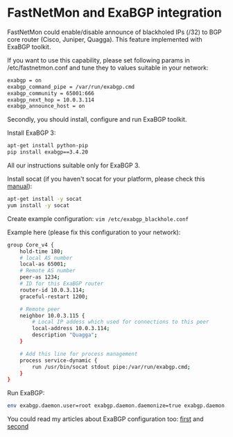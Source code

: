 # FastNetMon and ExaBGP integration

FastNetMon could enable/disable announce of blackholed IPs (/32) to BGP core router (Cisco, Juniper, Quagga). This feature implemented with ExaBGP toolkit.

If you want to use this capability, please set following params in /etc/fastnetmon.conf and tune they to values suitable in your network:
```bash
exabgp = on
exabgp_command_pipe = /var/run/exabgp.cmd
exabgp_community = 65001:666
exabgp_next_hop = 10.0.3.114
exabgp_announce_host = on
```

Secondly, you should install, configure and run ExaBGP toolkit.

Install ExaBGP 3:
```bash
apt-get install python-pip
pip install exabgp==3.4.20
```

All our instructions suitable only for ExaBGP 3.

Install socat (if you haven't socat for your platform, please check this [manual](EXABGP_INTEGRATION_WITHOUT_SOCAT.md)):
```bash
apt-get install -y socat
yum install -y socat
```

Create example configuration: ```vim /etc/exabgp_blackhole.conf```

Example here (please fix this configuration to your network):
```bash
group Core_v4 {
    hold-time 180;
    # local AS number
    local-as 65001;
    # Remote AS number
    peer-as 1234;
    # ID for this ExaBGP router
    router-id 10.0.3.114;
    graceful-restart 1200;

    # Remote peer
    neighbor 10.0.3.115 {
        # Local IP addess which used for connections to this peer
        local-address 10.0.3.114;
        description "Quagga";
    }   

    # Add this line for process management
    process service-dynamic {
        run /usr/bin/socat stdout pipe:/var/run/exabgp.cmd;
    }   
}
```

Run ExaBGP:
```bash
env exabgp.daemon.user=root exabgp.daemon.daemonize=true exabgp.daemon.pid=/var/run/exabgp.pid exabgp.log.destination=/var/log/exabgp.log exabgp /etc/exabgp_blackhole.conf
```

You could read my articles about ExaBGP configuration too: [first](http://www.stableit.ru/2015/04/quagga-bgp-and-exabgp-work-together-for.html) and [second](http://www.stableit.ru/2015/04/how-to-control-exabgp-from-external-tool.html)
